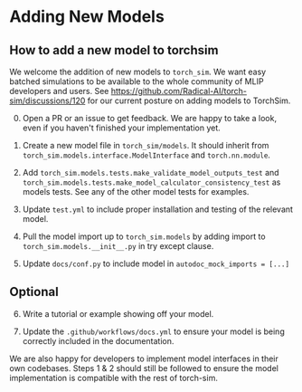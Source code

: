 # Adding New Models

## How to add a new model to torchsim

We welcome the addition of new models to `torch_sim`. We want
easy batched simulations to be available to the whole community
of MLIP developers and users.
See https://github.com/Radical-AI/torch-sim/discussions/120 for
our current posture on adding models to TorchSim.

0. Open a PR or an issue to get feedback. We are happy to take a look,
even if you haven't finished your implementation yet.

1. Create a new model file in `torch_sim/models`. It should inherit
from `torch_sim.models.interface.ModelInterface` and `torch.nn.module`.

2. Add `torch_sim.models.tests.make_validate_model_outputs_test` and
`torch_sim.models.tests.make_model_calculator_consistency_test` as 
models tests. See any of the other model tests for examples.

3. Update `test.yml` to include proper installation and
testing of the relevant model.

4. Pull the model import up to `torch_sim.models` by adding import to
`torch_sim.models.__init__.py` in try except clause.

5. Update `docs/conf.py` to include model in `autodoc_mock_imports = [...]`

## Optional

6. Write a tutorial or example showing off your model.

7. Update the `.github/workflows/docs.yml` to ensure your model
is being correctly included in the documentation.

We are also happy for developers to implement model interfaces in their
own codebases. Steps 1 & 2 should still be followed to ensure the model
implementation is compatible with the rest of torch-sim.
